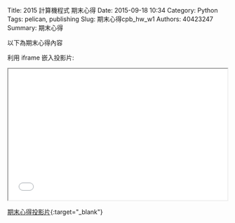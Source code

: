 Title: 2015 計算機程式 期末心得
Date: 2015-09-18 10:34
Category: Python
Tags: pelican, publishing
Slug: 期末心得cpb_hw_w1
Authors: 40423247
Summary: 期末心得

以下為期末心得內容

利用 iframe 嵌入投影片:

<iframe src="40423247_cp_w1_p.html" width="500" height="300"></iframe>

[期末心得投影片](40423247_期末心得.html){:target="_blank"}
